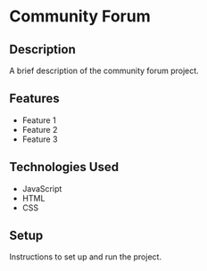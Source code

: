 # Community Forum

## Description

A brief description of the community forum project.

## Features

- Feature 1
- Feature 2
- Feature 3

## Technologies Used

- JavaScript
- HTML
- CSS

## Setup

Instructions to set up and run the project.
